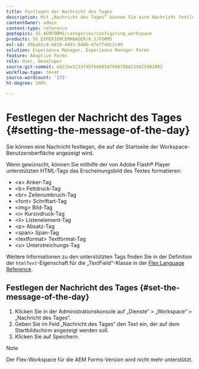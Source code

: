```yaml
---
title: Festlegen der Nachricht des Tages
description: Mit „Nachricht des Tages“ können Sie eine Nachricht festlegen, die auf der Startseite der Workspace-Benutzeroberfläche angezeigt wird.
contentOwner: admin
content-type: reference
geptopics: SG_AEMFORMS/categories/configuring_workspace
products: SG_EXPERIENCEMANAGER/6.5/FORMS
exl-id: d8bab1c4-b830-4491-9486-d7e7f4dc2c99
solution: Experience Manager, Experience Manager Forms
feature: Adaptive Forms
role: User, Developer
source-git-commit: e821be5233fd5f6688507096790d219d25903892
workflow-type: tm+mt
source-wordcount: '173'
ht-degree: 100%

---
```


# Festlegen der Nachricht des Tages {#setting-the-message-of-the-day}

Sie können eine Nachricht festlegen, die auf der Startseite der Workspace-Benutzeroberfläche angezeigt wird.

Wenn gewünscht, können Sie mithilfe der von Adobe Flash® Player unterstützten HTML-Tags das Erscheinungsbild des Textes formatieren:

* &lt;a> Anker-Tag
* &lt;b> Fettdruck-Tag
* &lt;br> Zeilenumbruch-Tag
* &lt;font> Schriftart-Tag
* &lt;img> Bild-Tag
* &lt;i> Kursivdruck-Tag
* &lt;li> Listenelement-Tag
* &lt;p> Absatz-Tag
* &lt;span> Span-Tag
* &lt;textformat> Textformat-Tag
* &lt;u> Unterstreichungs-Tag

Weitere Informationen zu den unterstützten Tags finden Sie in der Definition der `htmlText`-Eigenschaft für die „TextField“-Klasse in der [Flex Language Reference](https://flex.apache.org/de/).

## Festlegen der Nachricht des Tages {#set-the-message-of-the-day}

1. Klicken Sie in der Administrationskonsole auf „Dienste“ > „Workspace“ > „Nachricht des Tages“.
1. Geben Sie im Feld „Nachricht des Tages“ den Text ein, der auf dem Startbildschirm angezeigt werden soll.
1. Klicken Sie auf Speichern.

>[!NOTE]
>
>Der Flex-Workspace für die AEM Forms-Version wird nicht mehr unterstützt.
